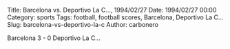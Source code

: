 Title: Barcelona vs. Deportivo La C…, 1994/02/27
Date: 1994/02/27 00:00
Category: sports
Tags: football, football scores, Barcelona, Deportivo La C…
Slug: barcelona-vs-deportivo-la-c
Author: carbonero


Barcelona 3 - 0 Deportivo La C…
